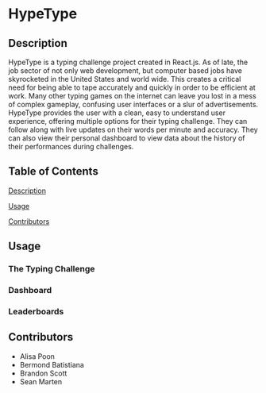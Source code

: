 # HypeType

## Description

HypeType is a typing challenge project created in React.js. As of late, the job sector of not only web development, but computer based jobs have skyrocketed in the United States and world wide. This creates a critical need for being able to tape accurately and quickly in order to be efficient at work. Many other typing games on the internet can leave you lost in a mess of complex gameplay, confusing user interfaces or a slur of advertisements. HypeType provides the user with a clean, easy to understand user experience, offering multiple options for their typing challenge. They can follow along with live updates on their words per minute and accuracy. They can also view their personal dashboard to view data about the history of their performances during challenges. 

## Table of Contents

[Description](#Description)

[Usage](#Usage)

[Contributors](#Contributors)

## Usage

### The Typing Challenge

### Dashboard

### Leaderboards

## Contributors

* Alisa Poon
* Bermond Batistiana
* Brandon Scott
* Sean Marten

